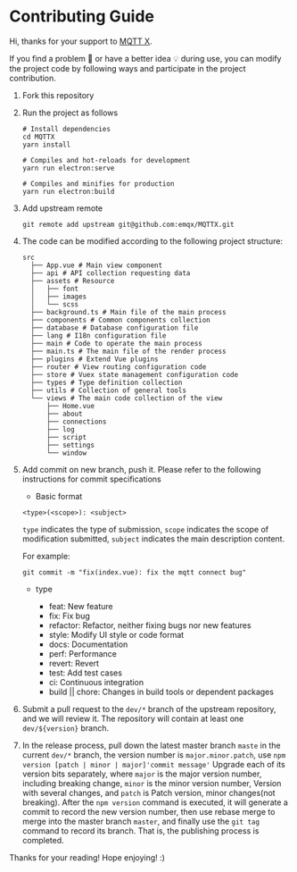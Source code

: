 # Contributing Guide

Hi, thanks for your support to [MQTT X](https://mqttx.app).

If you find a problem 🐛 or have a better idea 💡 during use, you can modify the project code by following ways and participate in the project contribution.

1. Fork this repository

2. Run the project as follows

    ``` shell
    # Install dependencies
    cd MQTTX
    yarn install

    # Compiles and hot-reloads for development
    yarn run electron:serve

    # Compiles and minifies for production
    yarn run electron:build
    ```

3. Add upstream remote

    ```shell
    git remote add upstream git@github.com:emqx/MQTTX.git
    ```

4. The code can be modified according to the following project structure:

    ```shell
    src
      ├── App.vue # Main view component
      ├── api # API collection requesting data
      ├── assets # Resource
      │   ├── font
      │   ├── images
      │   └── scss
      ├── background.ts # Main file of the main process
      ├── components # Common components collection
      ├── database # Database configuration file
      ├── lang # I18n configuration file
      ├── main # Code to operate the main process
      ├── main.ts # The main file of the render process
      ├── plugins # Extend Vue plugins
      ├── router # View routing configuration code
      ├── store # Vuex state management configuration code
      ├── types # Type definition collection
      ├── utils # Collection of general tools
      └── views # The main code collection of the view
          ├── Home.vue
          ├── about
          ├── connections
          ├── log
          ├── script
          ├── settings
          └── window
    ```

5. Add commit on new branch, push it. Please refer to the following instructions for commit specifications

    - Basic format

    `<type>(<scope>): <subject>`

    `type` indicates the type of submission, `scope` indicates the scope of modification submitted, `subject` indicates the main description content.

    For example:

    ```shell
    git commit -m "fix(index.vue): fix the mqtt connect bug"
    ```

    - type

      - feat: New feature
      - fix: Fix bug
      - refactor: Refactor, neither fixing bugs nor new features
      - style: Modify UI style or code format
      - docs: Documentation
      - perf: Performance
      - revert: Revert
      - test: Add test cases
      - ci: Continuous integration
      - build || chore: Changes in build tools or dependent packages

6. Submit a pull request to the `dev/*` branch of the upstream repository, and we will review it. The repository will contain at least one `dev/${version}` branch.

7. In the release process, pull down the latest master branch `maste` in the current `dev/*` branch, the version number is `major.minor.patch`, use `npm version [patch | minor | major]'commit message'` Upgrade each of its version bits separately, where `major` is the major version number, including breaking change, `minor` is the minor version number, Version with several changes, and `patch` is Patch version, minor changes(not breaking). After the `npm version` command is executed, it will generate a commit to record the new version number, then use rebase merge to merge into the master branch `master`, and finally use the `git tag` command to record its branch. That is, the publishing process is completed.

Thanks for your reading! Hope enjoying! :)
